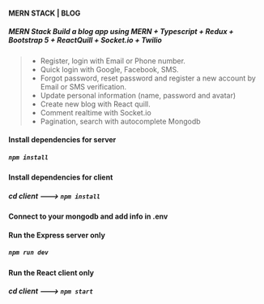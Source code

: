 #### MERN STACK | BLOG
##### MERN Stack Build  a blog app using MERN  + Typescript + Redux  + Bootstrap 5 + ReactQuill + Socket.io + Twilio
> + Register, login with Email or Phone number.
> + Quick login with Google, Facebook, SMS.
> + Forgot password, reset password and register a new account by Email or SMS verification.
> + Update personal information (name, password and avatar)
> + Create new blog with React quill.
> + Comment realtime with Socket.io
> + Pagination, search with autocomplete Mongodb

 
 
#### Install dependencies for server 
##### `npm install`

#### Install dependencies for client
##### cd client ---> `npm install`

#### Connect to your mongodb and add info in .env

#### Run the Express server only
##### `npm run dev`

#### Run the React client only
##### cd client ---> `npm start`
  


